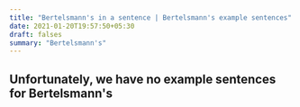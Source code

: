 ```yaml
---
title: "Bertelsmann's in a sentence | Bertelsmann's example sentences"
date: 2021-01-20T19:57:50+05:30
draft: falses
summary: "Bertelsmann's"
---
```

## Unfortunately, we have no example sentences for Bertelsmann's                 
